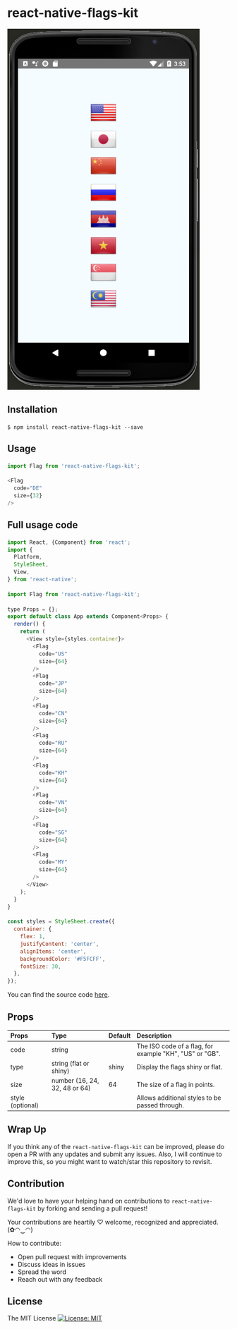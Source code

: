# react-native-flags-kit


![react-native-custom-keyboard-kit](./react-native-flags-kit.png)


## Installation

`$ npm install react-native-flags-kit --save`

## Usage

```javascript
import Flag from 'react-native-flags-kit';

<Flag
  code="DE"
  size={32}
/>
```

## Full usage code

```javascript
import React, {Component} from 'react';
import {
  Platform,
  StyleSheet,
  View,
} from 'react-native';

import Flag from 'react-native-flags-kit';

type Props = {};
export default class App extends Component<Props> {
  render() {
    return (
      <View style={styles.container}>
        <Flag
          code="US"
          size={64}
        />
        <Flag
          code="JP"
          size={64}
        />
        <Flag
          code="CN"
          size={64}
        />
        <Flag
          code="RU"
          size={64}
        />
        <Flag
          code="KH"
          size={64}
        />
        <Flag
          code="VN"
          size={64}
        />
        <Flag
          code="SG"
          size={64}
        />
        <Flag
          code="MY"
          size={64}
        />
      </View>
    );
  }
}

const styles = StyleSheet.create({
  container: {
    flex: 1,
    justifyContent: 'center',
    alignItems: 'center',
    backgroundColor: '#F5FCFF',
    fontSize: 30,
  },
});
```

You can find the source code [here](./examples/FlagsKitBasic).

## Props

| Props | Type | Default | Description |
|:----------|:----------|:----------|:----------|
| code | string | | The ISO code of a flag, for example "KH", "US" or "GB". |
| type | string (flat or shiny) | shiny | Display the flags shiny or flat. |
| size | number (16, 24, 32, 48 or 64) | 64 | The size of a flag in points. |
| style (optional) |  |  | Allows additional styles to be passed through. |

## Wrap Up

If you think any of the `react-native-flags-kit` can be improved, please do open a PR with any updates and submit any issues. Also, I will continue to improve this, so you might want to watch/star this repository to revisit.

## Contribution

We'd love to have your helping hand on contributions to `react-native-flags-kit` by forking and sending a pull request!

Your contributions are heartily ♡ welcome, recognized and appreciated. (✿◠‿◠)

How to contribute:

- Open pull request with improvements
- Discuss ideas in issues
- Spread the word
- Reach out with any feedback

## License

The MIT License [![License: MIT](https://img.shields.io/badge/License-MIT-yellow.svg)](https://opensource.org/licenses/MIT)
